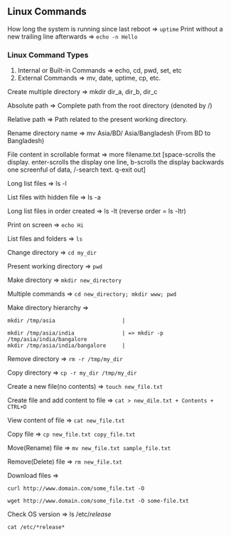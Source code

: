 ## Linux Commands 

How long the system is running since last reboot => ```uptime```
Print without a new trailing line afterwards => ```echo -n Hello``` 


### Linux Command Types
1. Internal or Built-in Commands => echo, cd, pwd, set, etc
2. External Commands => mv, date, uptime, cp, etc. 

Create multiple directory => mkdir dir_a, dir_b, dir_c 


Absolute path => Complete path from the root directory (denoted by /)

Relative path => Path related to the present working directory.


Rename directory name => mv Asia/BD/ Asia/Bangladesh (From BD to Bangladesh)

File content in scrollable format => more filename.txt [space-scrolls the display. enter-scrolls the display one line, b-scrolls the display backwards one screenful of data, /-search text. q-exit out]



Long list files => ls -l 

List files with hidden file => ls -a 

Long list files in order created => ls -lt (reverse order = ls -ltr)



Print on screen => ```echo Hi ```

List files and folders => ```ls ```

Change directory => ```cd my_dir ```

Present working directory => ```pwd ```

Make directory => ```mkdir new_directory ```

Multiple commands => ```cd new_directory; mkdir www; pwd ```


Make directory hierarchy => 

    mkdir /tmp/asia                     |

    mkdir /tmp/asia/india               | => mkdir -p /tmp/asia/india/bangalore 
    mkdir /tmp/asia/india/bangalore     |


Remove directory => ```rm -r /tmp/my_dir ```

Copy directory => ```cp -r my_dir /tmp/my_dir```


Create a new file(no contents) => ```touch new_file.txt ```

Create file and add content to file => ```cat > new_dile.txt + Contents + CTRL+D ```

View content of file => ```cat new_file.txt ```

Copy file => ```cp new_file.txt copy_file.txt ```

Move(Rename) file => ```mv new_file.txt sample_file.txt``` 

Remove(Delete) file => ```rm new_file.txt``` 


Download files  => 

    curl http://www.domain.com/some_file.txt -O 

    wget http://www.domain.com/some_file.txt -O some-file.txt 


Check OS version => 
    ls /etc/*release*

    cat /etc/*release*















